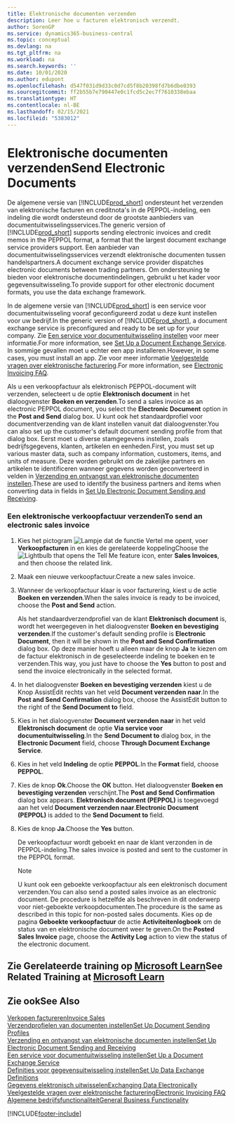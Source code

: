 ```yaml
---
title: Elektronische documenten verzenden
description: Leer hoe u facturen elektronisch verzendt.
author: SorenGP
ms.service: dynamics365-business-central
ms.topic: conceptual
ms.devlang: na
ms.tgt_pltfrm: na
ms.workload: na
ms.search.keywords: ''
ms.date: 10/01/2020
ms.author: edupont
ms.openlocfilehash: d547f031d9d33c0d7cd5f8b20398fd7b6dbe0393
ms.sourcegitcommit: ff2b55b7e790447e0c1fcd5c2ec7f7610338ebaa
ms.translationtype: HT
ms.contentlocale: nl-BE
ms.lasthandoff: 02/15/2021
ms.locfileid: "5383012"
---
```

# <a name="send-electronic-documents"></a><span data-ttu-id="f322f-103">Elektronische documenten verzenden</span><span class="sxs-lookup"><span data-stu-id="f322f-103">Send Electronic Documents</span></span>

<span data-ttu-id="f322f-104">De algemene versie van [!INCLUDE[prod_short](includes/prod_short.md)] ondersteunt het verzenden van elektronische facturen en creditnota's in de PEPPOL-indeling, een indeling die wordt ondersteund door de grootste aanbieders van documentuitwisselingsservices.</span><span class="sxs-lookup"><span data-stu-id="f322f-104">The generic version of [!INCLUDE[prod_short](includes/prod_short.md)] supports sending electronic invoices and credit memos in the PEPPOL format, a format that the largest document exchange service providers support.</span></span> <span data-ttu-id="f322f-105">Een aanbieder van documentuitwisselingsservices verzendt elektronische documenten tussen handelspartners.</span><span class="sxs-lookup"><span data-stu-id="f322f-105">A document exchange service provider dispatches electronic documents between trading partners.</span></span> <span data-ttu-id="f322f-106">Om ondersteuning te bieden voor elektronische documentindelingen, gebruikt u het kader voor gegevensuitwisseling.</span><span class="sxs-lookup"><span data-stu-id="f322f-106">To provide support for other electronic document formats, you use the data exchange framework.</span></span>  

 <span data-ttu-id="f322f-107">In de algemene versie van [!INCLUDE[prod_short](includes/prod_short.md)] is een service voor documentuitwisseling vooraf geconfigureerd zodat u deze kunt instellen voor uw bedrijf.</span><span class="sxs-lookup"><span data-stu-id="f322f-107">In the generic version of [!INCLUDE[prod_short](includes/prod_short.md)], a document exchange service is preconfigured and ready to be set up for your company.</span></span> <span data-ttu-id="f322f-108">Zie [Een service voor documentuitwisseling instellen](across-how-to-set-up-a-document-exchange-service.md) voor meer informatie.</span><span class="sxs-lookup"><span data-stu-id="f322f-108">For more information, see [Set Up a Document Exchange Service](across-how-to-set-up-a-document-exchange-service.md).</span></span> <span data-ttu-id="f322f-109">In sommige gevallen moet u echter een app installeren.</span><span class="sxs-lookup"><span data-stu-id="f322f-109">However, in some cases, you must install an app.</span></span> <span data-ttu-id="f322f-110">Zie voor meer informatie [Veelgestelde vragen over elektronische facturering](faq-electronic-invoicing.yml).</span><span class="sxs-lookup"><span data-stu-id="f322f-110">For more information, see [Electronic Invoicing FAQ](faq-electronic-invoicing.yml).</span></span>  

 <span data-ttu-id="f322f-111">Als u een verkoopfactuur als elektronisch PEPPOL-document wilt verzenden, selecteert u de optie **Elektronisch document** in het dialoogvenster **Boeken en verzenden**.</span><span class="sxs-lookup"><span data-stu-id="f322f-111">To send a sales invoice as an electronic PEPPOL document, you select the **Electronic Document** option in the **Post and Send** dialog box.</span></span> <span data-ttu-id="f322f-112">U kunt ook het standaardprofiel voor documentverzending van de klant instellen vanuit dat dialoogvenster.</span><span class="sxs-lookup"><span data-stu-id="f322f-112">You can also set up the customer's default document sending profile from that dialog box.</span></span> <span data-ttu-id="f322f-113">Eerst moet u diverse stamgegevens instellen, zoals bedrijfsgegevens, klanten, artikelen en eenheden.</span><span class="sxs-lookup"><span data-stu-id="f322f-113">First, you must set up various master data, such as company information, customers, items, and units of measure.</span></span> <span data-ttu-id="f322f-114">Deze worden gebruikt om de zakelijke partners en artikelen te identificeren wanneer gegevens worden geconverteerd in velden in [Verzending en ontvangst van elektronische documenten instellen](across-how-to-set-up-electronic-document-sending-and-receiving.md).</span><span class="sxs-lookup"><span data-stu-id="f322f-114">These are used to identify the business partners and items when converting data in fields in [Set Up Electronic Document Sending and Receiving](across-how-to-set-up-electronic-document-sending-and-receiving.md).</span></span>  

### <a name="to-send-an-electronic-sales-invoice"></a><span data-ttu-id="f322f-115">Een elektronische verkoopfactuur verzenden</span><span class="sxs-lookup"><span data-stu-id="f322f-115">To send an electronic sales invoice</span></span>

1. <span data-ttu-id="f322f-116">Kies het pictogram ![Lampje dat de functie Vertel me opent](media/ui-search/search_small.png "Vertel me wat u wilt doen"), voer **Verkoopfacturen** in en kies de gerelateerde koppeling</span><span class="sxs-lookup"><span data-stu-id="f322f-116">Choose the ![Lightbulb that opens the Tell Me feature](media/ui-search/search_small.png "Tell me what you want to do") icon, enter **Sales Invoices**, and then choose the related link.</span></span>  

2. <span data-ttu-id="f322f-117">Maak een nieuwe verkoopfactuur.</span><span class="sxs-lookup"><span data-stu-id="f322f-117">Create a new sales invoice.</span></span>  

3. <span data-ttu-id="f322f-118">Wanneer de verkoopfactuur klaar is voor facturering, kiest u de actie **Boeken en verzenden**.</span><span class="sxs-lookup"><span data-stu-id="f322f-118">When the sales invoice is ready to be invoiced, choose the **Post and Send** action.</span></span>  

     <span data-ttu-id="f322f-119">Als het standaardverzendprofiel van de klant **Elektronisch document** is, wordt het weergegeven in het dialoogvenster **Boeken en bevestiging verzenden**.</span><span class="sxs-lookup"><span data-stu-id="f322f-119">If the customer's default sending profile is **Electronic Document**, then it will be shown in the **Post and Send Confirmation** dialog box.</span></span> <span data-ttu-id="f322f-120">Op deze manier hoeft u alleen maar de knop **Ja** te kiezen om de factuur elektronisch in de geselecteerde indeling te boeken en te verzenden.</span><span class="sxs-lookup"><span data-stu-id="f322f-120">This way, you just have to choose the **Yes** button to post and send the invoice electronically in the selected format.</span></span>  

4. <span data-ttu-id="f322f-121">In het dialoogvenster **Boeken en bevestiging verzenden** kiest u de Knop AssistEdit rechts van het veld **Document verzenden naar**.</span><span class="sxs-lookup"><span data-stu-id="f322f-121">In the **Post and Send Confirmation** dialog box, choose the AssistEdit button to the right of the **Send Document to** field.</span></span>  

5. <span data-ttu-id="f322f-122">Kies in het dialoogvenster **Document verzenden naar** in het veld **Elektronisch document** de optie **Via service voor documentuitwisseling**.</span><span class="sxs-lookup"><span data-stu-id="f322f-122">In the **Send Document to** dialog box, in the **Electronic Document** field, choose **Through Document Exchange Service**.</span></span>  

6. <span data-ttu-id="f322f-123">Kies in het veld **Indeling** de optie **PEPPOL**.</span><span class="sxs-lookup"><span data-stu-id="f322f-123">In the **Format** field, choose **PEPPOL**.</span></span>  

7. <span data-ttu-id="f322f-124">Kies de knop **Ok**.</span><span class="sxs-lookup"><span data-stu-id="f322f-124">Choose the **OK** button.</span></span> <span data-ttu-id="f322f-125">Het dialoogvenster **Boeken en bevestiging verzenden** verschijnt.</span><span class="sxs-lookup"><span data-stu-id="f322f-125">The **Post and Send Confirmation** dialog box appears.</span></span> <span data-ttu-id="f322f-126">**Elektronisch document (PEPPOL)** is toegevoegd aan het veld **Document verzenden naar**.</span><span class="sxs-lookup"><span data-stu-id="f322f-126">**Electronic Document (PEPPOL)** is added to the **Send Document to** field.</span></span>  

8. <span data-ttu-id="f322f-127">Kies de knop **Ja**.</span><span class="sxs-lookup"><span data-stu-id="f322f-127">Choose the **Yes** button.</span></span>  

     <span data-ttu-id="f322f-128">De verkoopfactuur wordt geboekt en naar de klant verzonden in de PEPPOL-indeling.</span><span class="sxs-lookup"><span data-stu-id="f322f-128">The sales invoice is posted and sent to the customer in the PEPPOL format.</span></span>  

    > [!NOTE]  
    >  <span data-ttu-id="f322f-129">U kunt ook een geboekte verkoopfactuur als een elektronisch document verzenden.</span><span class="sxs-lookup"><span data-stu-id="f322f-129">You can also send a posted sales invoice as an electronic document.</span></span> <span data-ttu-id="f322f-130">De procedure is hetzelfde als beschreven in dit onderwerp voor niet-geboekte verkoopdocumenten.</span><span class="sxs-lookup"><span data-stu-id="f322f-130">The procedure is the same as described in this topic for non-posted sales documents.</span></span> <span data-ttu-id="f322f-131">Kies op de pagina **Geboekte verkoopfactuur** de actie **Activiteitenlogboek** om de status van en elektronische document weer te geven.</span><span class="sxs-lookup"><span data-stu-id="f322f-131">On the **Posted Sales Invoice** page, choose the **Activity Log** action to view the status of the electronic document.</span></span>  

## <a name="see-related-training-at-microsoft-learn"></a><span data-ttu-id="f322f-132">Zie Gerelateerde training op [Microsoft Learn](/learn/modules/electronic-documents-dynamics-365-business-central/index)</span><span class="sxs-lookup"><span data-stu-id="f322f-132">See Related Training at [Microsoft Learn](/learn/modules/electronic-documents-dynamics-365-business-central/index)</span></span>

## <a name="see-also"></a><span data-ttu-id="f322f-133">Zie ook</span><span class="sxs-lookup"><span data-stu-id="f322f-133">See Also</span></span>

[<span data-ttu-id="f322f-134">Verkopen factureren</span><span class="sxs-lookup"><span data-stu-id="f322f-134">Invoice Sales</span></span>](sales-how-invoice-sales.md)  
[<span data-ttu-id="f322f-135">Verzendprofielen van documenten instellen</span><span class="sxs-lookup"><span data-stu-id="f322f-135">Set Up Document Sending Profiles</span></span>](sales-how-setup-document-send-profiles.md)  
[<span data-ttu-id="f322f-136">Verzending en ontvangst van elektronische documenten instellen</span><span class="sxs-lookup"><span data-stu-id="f322f-136">Set Up Electronic Document Sending and Receiving</span></span>](across-how-to-set-up-electronic-document-sending-and-receiving.md)  
[<span data-ttu-id="f322f-137">Een service voor documentuitwisseling instellen</span><span class="sxs-lookup"><span data-stu-id="f322f-137">Set Up a Document Exchange Service</span></span>](across-how-to-set-up-a-document-exchange-service.md)  
[<span data-ttu-id="f322f-138">Definities voor gegevensuitwisseling instellen</span><span class="sxs-lookup"><span data-stu-id="f322f-138">Set Up Data Exchange Definitions</span></span>](across-how-to-set-up-data-exchange-definitions.md)  
[<span data-ttu-id="f322f-139">Gegevens elektronisch uitwisselen</span><span class="sxs-lookup"><span data-stu-id="f322f-139">Exchanging Data Electronically</span></span>](across-data-exchange.md)  
[<span data-ttu-id="f322f-140">Veelgestelde vragen over elektronische facturering</span><span class="sxs-lookup"><span data-stu-id="f322f-140">Electronic Invoicing FAQ</span></span>](faq-electronic-invoicing.yml)  
[<span data-ttu-id="f322f-141">Algemene bedrijfsfunctionaliteit</span><span class="sxs-lookup"><span data-stu-id="f322f-141">General Business Functionality</span></span>](ui-across-business-areas.md)  


[!INCLUDE[footer-include](includes/footer-banner.md)]